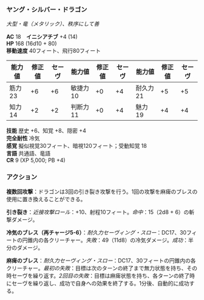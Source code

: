 ### ヤング・シルバー・ドラゴン
*大型・竜（メタリック）、秩序にして善*

**AC** 18　**イニシアチブ** +4 (14)  
**HP** 168 (16d10 + 80)  
**移動速度** 40フィート、飛行80フィート

| 能力値 | 修正値 | セーヴ | 能力値 | 修正値 | セーヴ | 能力値 | 修正値 | セーヴ |
|--------|--------|--------|--------|--------|--------|--------|--------|--------|
| 筋力23 | +6 | +6 | 敏捷力10 | +0 | +4 | 耐久力21 | +5 | +5 |
| 知力14 | +2 | +2 | 判断力11 | +0 | +4 | 魅力19 | +4 | +4 |

**技能** 歴史 +6、知覚 +8、隠密 +4  
**完全耐性** 冷気  
**感覚** 擬似視覚30フィート、暗視120フィート；受動知覚 18  
**言語** 共通語、竜語  
**CR** 9 (XP 5,000; PB +4)

### アクション

**複数回攻撃**：ドラゴンは3回の引き裂き攻撃を行う。1回の攻撃を麻痺のブレスの使用に置き換えることができる。

**引き裂き**：*近接攻撃ロール*：+10、射程10フィート。*命中*：15（2d8 + 6）の斬撃ダメージ。

**冷気のブレス（再チャージ5-6）**：*耐久力セーヴィング・スロー*：DC17、30フィートの円錐内の各クリーチャー。*失敗*：49（11d8）の冷気ダメージ。*成功*：半分のダメージ。

**麻痺のブレス**：*耐久力セーヴィング・スロー*：DC17、30フィートの円錐内の各クリーチャー。*最初の失敗*：目標は次のターンの終了まで無力状態を持ち、その時セーヴを繰り返す。*2回目の失敗*：目標は麻痺状態を持ち、各ターンの終了時にセーヴを繰り返し、成功で自身への効果を終了する。1分後、自動的に成功する。